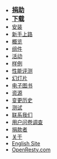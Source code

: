 <!---
    @title         Main Menu
    @creator       Yichun Zhang
    @created       2011-06-21 03:57 GMT
--->

* <big>**[捐助](donate-online.html)**</big>
* <big>**[下载](download.html)**</big>
* [安装](installation.html)
* [新手上路](getting-started.html)
* [概览](openresty.html)
* [组件](components.html)
* [活动](events.html)
* [样例](samples.html)
* [性能评测](benchmark.html)
* [幻灯片](presentations.html)
* [电子图书](ebooks.html)
* [资源](resources.html)
* [变更历史](changes.html)
* [测试](quality-assurance.html)
* [联系我们](contact-us.html)
* [用户问卷调查](https://openresty.org/survey/cn)
* [捐款者](donors.html)
* [关于](about.html)
* [English Site](/en/)
* [OpenResty.com](https://openresty.com/)

